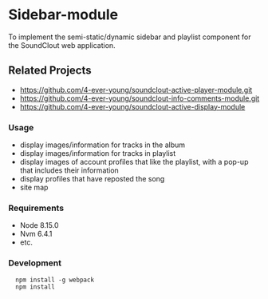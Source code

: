 # Sidebar-module

To implement the semi-static/dynamic sidebar and playlist component for the SoundClout web application.

## Related Projects

 - https://github.com/4-ever-young/soundclout-active-player-module.git
 - https://github.com/4-ever-young/soundclout-info-comments-module.git
 - https://github.com/4-ever-young/soundclout-active-display-module

### Usage

 - display images/information for tracks in the album
 - display images/information for tracks in playlist
 - display images of account profiles that like the playlist, with a pop-up that includes their information
 - display profiles that have reposted the song
 - site map

### Requirements

 - Node 8.15.0
 - Nvm 6.4.1
 - etc.
 
### Development
```ah
  npm install -g webpack
  npm install
```
